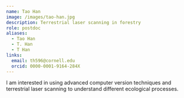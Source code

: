 ```yaml
---
name: Tao Han
image: /images/tao-han.jpg
description: Terrestrial laser scanning in forestry
role: postdoc
aliases:
  - Tao Han
  - T. Han
  - T Han
links:
  email: th596@cornell.edu
  orcid: 0000-0001-9164-284X
---
```


I am interested in using advanced computer version techniques and terrestrial laser scanning to understand different ecological processes.
